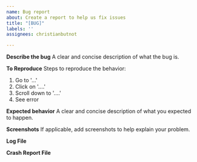 ```yaml
---
name: Bug report
about: Create a report to help us fix issues
title: "[BUG]"
labels: ''
assignees: christianbutnot

---
```


**Describe the bug**
A clear and concise description of what the bug is.

**To Reproduce**
Steps to reproduce the behavior:
1. Go to '...'
2. Click on '....'
3. Scroll down to '....'
4. See error

**Expected behavior**
A clear and concise description of what you expected to happen.

**Screenshots**
If applicable, add screenshots to help explain your problem.


**Log File**

**Crash Report File**
